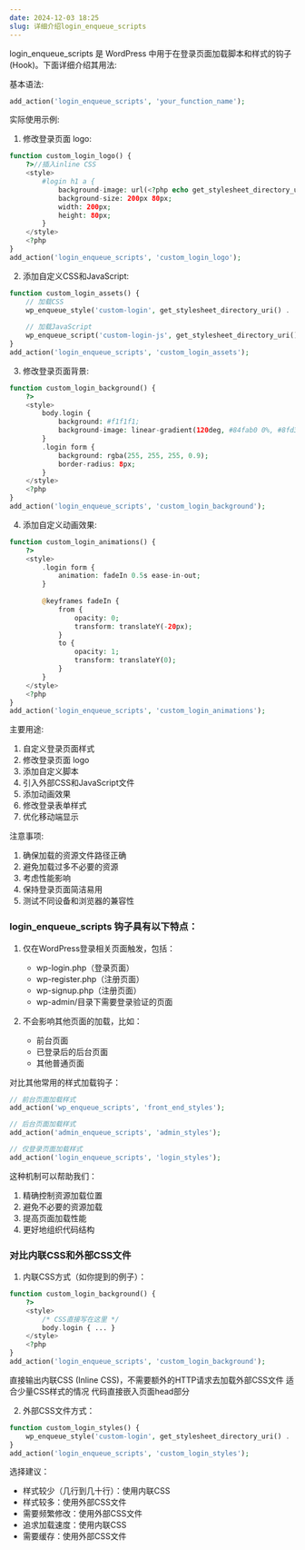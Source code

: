 ```yaml
---
date: 2024-12-03 18:25
slug: 详细介绍login_enqueue_scripts
---
```


login_enqueue_scripts 是 WordPress 中用于在登录页面加载脚本和样式的钩子(Hook)。下面详细介绍其用法:

基本语法:

```php
add_action('login_enqueue_scripts', 'your_function_name');
```

<!-- truncate -->

实际使用示例:

1. 修改登录页面 logo:
```php
function custom_login_logo() {
    ?>//插入inline CSS
    <style>
        #login h1 a {
            background-image: url(<?php echo get_stylesheet_directory_uri(); ?>/images/logo.png);
            background-size: 200px 80px;
            width: 200px;
            height: 80px;
        }
    </style>
    <?php
}
add_action('login_enqueue_scripts', 'custom_login_logo');
```

2. 添加自定义CSS和JavaScript:
```php
function custom_login_assets() {
    // 加载CSS
    wp_enqueue_style('custom-login', get_stylesheet_directory_uri() . '/css/login.css');
    
    // 加载JavaScript
    wp_enqueue_script('custom-login-js', get_stylesheet_directory_uri() . '/js/login.js', array('jquery'), '1.0', true);
}
add_action('login_enqueue_scripts', 'custom_login_assets');
```

3. 修改登录页面背景:
```php
function custom_login_background() {
    ?>
    <style>
        body.login {
            background: #f1f1f1;
            background-image: linear-gradient(120deg, #84fab0 0%, #8fd3f4 100%);
        }
        .login form {
            background: rgba(255, 255, 255, 0.9);
            border-radius: 8px;
        }
    </style>
    <?php
}
add_action('login_enqueue_scripts', 'custom_login_background');
```

4. 添加自定义动画效果:
```php
function custom_login_animations() {
    ?>
    <style>
        .login form {
            animation: fadeIn 0.5s ease-in-out;
        }
        
        @keyframes fadeIn {
            from {
                opacity: 0;
                transform: translateY(-20px);
            }
            to {
                opacity: 1;
                transform: translateY(0);
            }
        }
    </style>
    <?php
}
add_action('login_enqueue_scripts', 'custom_login_animations');
```

主要用途:
1. 自定义登录页面样式
2. 修改登录页面 logo
3. 添加自定义脚本
4. 引入外部CSS和JavaScript文件
5. 添加动画效果
6. 修改登录表单样式
7. 优化移动端显示

注意事项:
1. 确保加载的资源文件路径正确
2. 避免加载过多不必要的资源
3. 考虑性能影响
4. 保持登录页面简洁易用
5. 测试不同设备和浏览器的兼容性



### login_enqueue_scripts 钩子具有以下特点：

1. 仅在WordPress登录相关页面触发，包括：
   - wp-login.php（登录页面）
   - wp-register.php（注册页面）
   - wp-signup.php（注册页面）
   - wp-admin/目录下需要登录验证的页面

2. 不会影响其他页面的加载，比如：
   - 前台页面
   - 已登录后的后台页面
   - 其他普通页面

对比其他常用的样式加载钩子：
```php
// 前台页面加载样式
add_action('wp_enqueue_scripts', 'front_end_styles');

// 后台页面加载样式
add_action('admin_enqueue_scripts', 'admin_styles');

// 仅登录页面加载样式
add_action('login_enqueue_scripts', 'login_styles');
```

这种机制可以帮助我们：
1. 精确控制资源加载位置
2. 避免不必要的资源加载
3. 提高页面加载性能
4. 更好地组织代码结构

### 对比内联CSS和外部CSS文件

1. 内联CSS方式（如你提到的例子）：
```php
function custom_login_background() {
    ?>
    <style>
        /* CSS直接写在这里 */
        body.login { ... }
    </style>
    <?php
}
add_action('login_enqueue_scripts', 'custom_login_background');
```

直接输出内联CSS (Inline CSS)，不需要额外的HTTP请求去加载外部CSS文件
适合少量CSS样式的情况
代码直接嵌入页面head部分



2. 外部CSS文件方式：

```php
function custom_login_styles() {
    wp_enqueue_style('custom-login', get_stylesheet_directory_uri() . '/css/login.css');
}
add_action('login_enqueue_scripts', 'custom_login_styles');
```

选择建议：
- 样式较少（几行到几十行）：使用内联CSS
- 样式较多：使用外部CSS文件
- 需要频繁修改：使用外部CSS文件
- 追求加载速度：使用内联CSS
- 需要缓存：使用外部CSS文件
